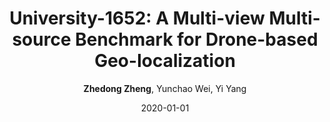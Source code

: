 ---
title: "University-1652: A Multi-view Multi-source Benchmark for Drone-based Geo-localization"
collection: publications
permalink: /publication/2020-01-01-University-1652-A-Multi-view-Multi-source-Benchmark-for-Drone-based-Geo-localization
date: 2020-01-01
doi: 10.1145/3394171.3413896
venue: 'ACM MM'
paperurl: 'https://zdzheng.xyz/files/ACMMM20.pdf'
code: 'https://github.com/layumi/University1652-Baseline'
author: '<strong>Zhedong Zheng</strong>,  Yunchao Wei,  Yi Yang'
citation: ' Zhedong Zheng,  Yunchao Wei,  Yi Yang, &quot;University-1652: A Multi-view Multi-source Benchmark for Drone-based Geo-localization.&quot; ACM MM, 2020. DOI: 10.1145/3394171.3413896'
pub_year: '2020'
bib: >
    ```bib
    @inproceedings{zheng2020university,
    author = "Zheng, Zhedong and Wei, Yunchao and Yang, Yi",
    doi = "10.1145/3394171.3413896",
    title = "University-1652: A Multi-view Multi-source Benchmark for Drone-based Geo-localization",
    booktitle = "ACM MM",
    pages = "1395--1403",
    code = "https://github.com/layumi/University1652-Baseline",
    url = "https://zdzheng.xyz/files/ACMMM20.pdf",
    year = "2020"
    }
    ```

---